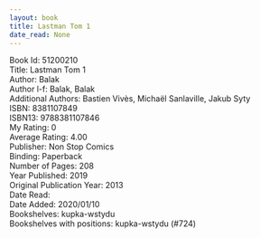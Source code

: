 ```yaml
---
layout: book
title: Lastman Tom 1
date_read: None
---
```


Book Id: 51200210<br />
Title: Lastman Tom 1<br />
Author: Balak<br />
Author l-f: Balak, Balak<br />
Additional Authors: Bastien Vivès, Michaël Sanlaville, Jakub Syty<br />
ISBN: 8381107849<br />
ISBN13: 9788381107846<br />
My Rating: 0<br />
Average Rating: 4.00<br />
Publisher: Non Stop Comics<br />
Binding: Paperback<br />
Number of Pages: 208<br />
Year Published: 2019<br />
Original Publication Year: 2013<br />
Date Read: <br />
Date Added: 2020/01/10<br />
Bookshelves: kupka-wstydu<br />
Bookshelves with positions: kupka-wstydu (#724)<br />

